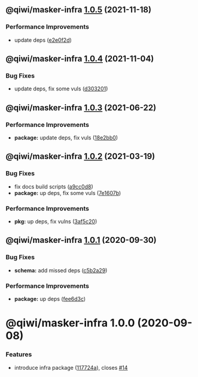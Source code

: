 ## @qiwi/masker-infra [1.0.5](https://github.com/qiwi/masker/compare/@qiwi/masker-infra@1.0.4...@qiwi/masker-infra@1.0.5) (2021-11-18)


### Performance Improvements

* update deps ([e2e0f2d](https://github.com/qiwi/masker/commit/e2e0f2d9020d8f53d9e67d748a0566030ad367f6))

## @qiwi/masker-infra [1.0.4](https://github.com/qiwi/masker/compare/@qiwi/masker-infra@1.0.3...@qiwi/masker-infra@1.0.4) (2021-11-04)


### Bug Fixes

* update deps, fix some vuls ([d303201](https://github.com/qiwi/masker/commit/d303201ab664ad185d0e64243301796611041274))

## @qiwi/masker-infra [1.0.3](https://github.com/qiwi/masker/compare/@qiwi/masker-infra@1.0.2...@qiwi/masker-infra@1.0.3) (2021-06-22)


### Performance Improvements

* **package:** update deps, fix vuls ([18e2bb0](https://github.com/qiwi/masker/commit/18e2bb098611e4477cb468551f5a56e94e4473b0))

## @qiwi/masker-infra [1.0.2](https://github.com/qiwi/masker/compare/@qiwi/masker-infra@1.0.1...@qiwi/masker-infra@1.0.2) (2021-03-19)


### Bug Fixes

* fix docs build scripts ([a9cc0d8](https://github.com/qiwi/masker/commit/a9cc0d8458d5ea22d2a9a63d90ad6662894021d1))
* **package:** up deps, fix some vuls ([7e1607b](https://github.com/qiwi/masker/commit/7e1607b0434084188fe095763244c6cfd4f8c3b3))


### Performance Improvements

* **pkg:** up deps, fix vulns ([3af5c20](https://github.com/qiwi/masker/commit/3af5c205e875a69e0b841e69606f07928b9a3af7))

## @qiwi/masker-infra [1.0.1](https://github.com/qiwi/masker/compare/@qiwi/masker-infra@1.0.0...@qiwi/masker-infra@1.0.1) (2020-09-30)


### Bug Fixes

* **schema:** add missed deps ([c5b2a29](https://github.com/qiwi/masker/commit/c5b2a29b0d547f963bd490c9546d053f39bf8aac))


### Performance Improvements

* **package:** up deps ([fee6d3c](https://github.com/qiwi/masker/commit/fee6d3c517f58e603dd38dec686fcc647fef3c6a))

# @qiwi/masker-infra 1.0.0 (2020-09-08)


### Features

* introduce infra package ([117724a](https://github.com/qiwi/masker/commit/117724a6993f97f4e3eb804bc9f8c438eb66a5d7)), closes [#14](https://github.com/qiwi/masker/issues/14)
